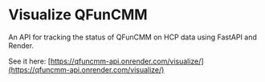 # Visualize QFunCMM

An API for tracking the status of QFunCMM on HCP data using FastAPI and Render.

See it here: [https://qfuncmm-api.onrender.com/visualize/](https://qfuncmm-api.onrender.com/visualize/)
